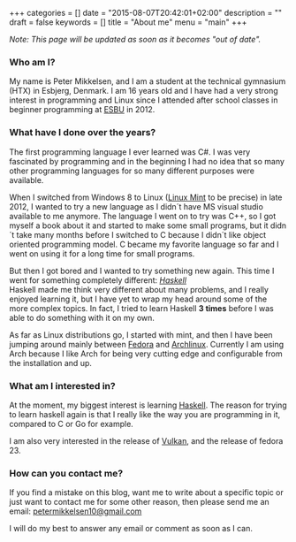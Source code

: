 +++
categories = []
date = "2015-08-07T20:42:01+02:00"
description = ""
draft = false
keywords = []
title = "About me"
menu = "main"
+++

_Note: This page will be updated as soon as it becomes "out of date"._

### Who am I?

My name is Peter Mikkelsen, and I am a student at the technical gymnasium 
(HTX) in Esbjerg, Denmark.
I am 16 years old and I have had a very strong interest in programming and
Linux since I attended after school classes in beginner programming at 
[ESBU](http://www.esbu.dk) in 2012.

### What have I done over the years?

The first programming language I ever learned was C#. I was very fascinated
by programming and in the beginning I had no idea that so many other 
programming languages for so many different purposes were available. 

When I switched from Windows 8 to Linux 
([Linux Mint](http://http://www.linuxmint.com/) to be precise) in late 2012, I wanted to
try a new language as I didn´t have MS visual studio available to me anymore.
The language I went on to try was C++, so I got myself a book about it and 
started to make some small programs, but it didn´t take many months before I
switched to C because I didn´t like object oriented programming model. C
became my favorite language so far and I went on using it for a long time 
for small programs.

But then I got bored and I wanted to try something new again.
This time I went for something completely different: 
[_Haskell_](https://www.haskell.org/)  
Haskell made me think very different about many problems, and I really
enjoyed learning it, but I have yet to wrap my head around some of the 
more complex topics. In fact, I tried to learn Haskell **3 times** before
I was able to do something with it on my own.

As far as Linux distributions go, I started with mint, and then I have
been jumping around mainly between [Fedora](https://getfedora.org/) and 
[Archlinux](https://www.archlinux.org/). Currently I am using Arch because
I like Arch for being very cutting edge and configurable from the installation 
and up.

### What am I interested in?

At the moment, my biggest interest is learning [Haskell](https://haskell.org).
The reason for trying to learn haskell again is that I really like the way
you are programming in it, compared to C or Go for example.

I am also very interested in the release of 
[Vulkan](https://www.khronos.org/vulkan/), and the release of fedora 23.
### How can you contact me?

If you find a mistake on this blog, want me to write about a specific
topic or just want to contact me for some other reason, then please send me
an email: [petermikkelsen10@gmail.com](mailto:petermikkelsen10@gmail.com)

I will do my best to answer any email or comment as soon as I can.
